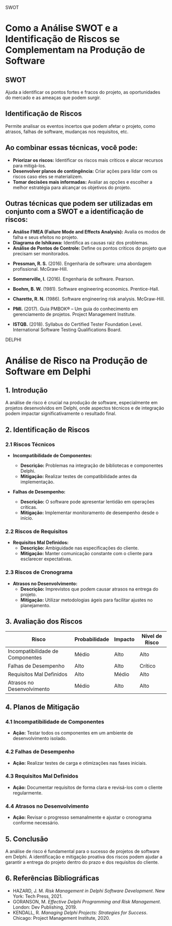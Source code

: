 SWOT

# Como a Análise SWOT e a Identificação de Riscos se Complementam na Produção de Software

## SWOT
Ajuda a identificar os pontos fortes e fracos do projeto, as oportunidades do mercado e as ameaças que podem surgir.

## Identificação de Riscos
Permite analisar os eventos incertos que podem afetar o projeto, como atrasos, falhas de software, mudanças nos requisitos, etc.

## Ao combinar essas técnicas, você pode:
- **Priorizar os riscos:** Identificar os riscos mais críticos e alocar recursos para mitigá-los.
- **Desenvolver planos de contingência:** Criar ações para lidar com os riscos caso eles se materializem.
- **Tomar decisões mais informadas:** Avaliar as opções e escolher a melhor estratégia para alcançar os objetivos do projeto.

## Outras técnicas que podem ser utilizadas em conjunto com a SWOT e a identificação de riscos:
- **Análise FMEA (Failure Mode and Effects Analysis):** Avalia os modos de falha e seus efeitos no projeto.
- **Diagrama de Ishikawa:** Identifica as causas raiz dos problemas.
- **Análise de Pontos de Controle:** Define os pontos críticos do projeto que precisam ser monitorados.

* **Pressman, R. S.** (2016). Engenharia de software: uma abordagem profissional. McGraw-Hill.
* **Sommerville, I.** (2016). Engenharia de software. Pearson.

* **Boehm, B. W.** (1981). Software engineering economics. Prentice-Hall.
* **Charette, R. N.** (1986). Software engineering risk analysis. McGraw-Hill.

* **PMI.** (2017). Guia PMBOK® – Um guia do conhecimento em gerenciamento de projetos. Project Management Institute.
* **ISTQB.** (2018). Syllabus do Certified Tester Foundation Level. International Software Testing Qualifications Board.

DELPHI

# Análise de Risco na Produção de Software em Delphi

## 1. Introdução
A análise de risco é crucial na produção de software, especialmente em projetos desenvolvidos em Delphi, onde aspectos técnicos e de integração podem impactar significativamente o resultado final.

## 2. Identificação de Riscos

### 2.1 Riscos Técnicos
- **Incompatibilidade de Componentes:**
  - **Descrição:** Problemas na integração de bibliotecas e componentes Delphi.
  - **Mitigação:** Realizar testes de compatibilidade antes da implementação.

- **Falhas de Desempenho:**
  - **Descrição:** O software pode apresentar lentidão em operações críticas.
  - **Mitigação:** Implementar monitoramento de desempenho desde o início.

### 2.2 Riscos de Requisitos
- **Requisitos Mal Definidos:**
  - **Descrição:** Ambiguidade nas especificações do cliente.
  - **Mitigação:** Manter comunicação constante com o cliente para esclarecer expectativas.

### 2.3 Riscos de Cronograma
- **Atrasos no Desenvolvimento:**
  - **Descrição:** Imprevistos que podem causar atrasos na entrega do projeto.
  - **Mitigação:** Utilizar metodologias ágeis para facilitar ajustes no planejamento.

## 3. Avaliação dos Riscos

| Risco                          | Probabilidade | Impacto | Nível de Risco |
|--------------------------------|---------------|---------|----------------|
| Incompatibilidade de Componentes | Médio         | Alto    | Alto           |
| Falhas de Desempenho          | Alto          | Alto    | Crítico        |
| Requisitos Mal Definidos       | Alto          | Médio   | Alto           |
| Atrasos no Desenvolvimento     | Médio         | Alto    | Alto           |

## 4. Planos de Mitigação

### 4.1 Incompatibilidade de Componentes
- **Ação:** Testar todos os componentes em um ambiente de desenvolvimento isolado.

### 4.2 Falhas de Desempenho
- **Ação:** Realizar testes de carga e otimizações nas fases iniciais.

### 4.3 Requisitos Mal Definidos
- **Ação:** Documentar requisitos de forma clara e revisá-los com o cliente regularmente.

### 4.4 Atrasos no Desenvolvimento
- **Ação:** Revisar o progresso semanalmente e ajustar o cronograma conforme necessário.

## 5. Conclusão
A análise de risco é fundamental para o sucesso de projetos de software em Delphi. A identificação e mitigação proativa dos riscos podem ajudar a garantir a entrega do projeto dentro do prazo e dos requisitos do cliente.

## 6. Referências Bibliográficas
- HAZARD, J. M. *Risk Management in Delphi Software Development*. New York: Tech Press, 2021.
- GORANSON, M. *Effective Delphi Programming and Risk Management*. London: Dev Publishing, 2019.
- KENDALL, R. *Managing Delphi Projects: Strategies for Success*. Chicago: Project Management Institute, 2020.


